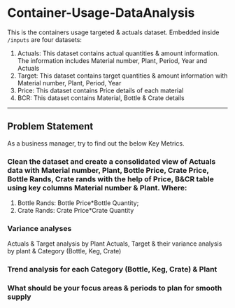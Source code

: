 # **Container-Usage-DataAnalysis**

This is the containers usage targeted & actuals dataset. Embedded inside `/inputs` are four datasets:
1. Actuals: This dataset contains actual quantities & amount information. The information includes Material number, Plant, Period, Year and Actuals
2. Target: This dataset contains target quantities & amount information with Material number, Plant, Period, Year
3. Price: This dataset contains Price details of each material
4. BCR: This dataset contains Material, Bottle & Crate details
___________________________________________________________________________________________________________________________________________________________
## **Problem Statement**
As a business manager, try to find out the below Key Metrics.

### Clean the dataset and create a consolidated view of Actuals data with Material number, Plant, Bottle Price, Crate Price, Bottle Rands, Crate rands with the help of Price, B&CR table using key columns Material number & Plant. Where: 
1. Bottle Rands: Bottle Price*Bottle Quantity; 
2. Crate Rands: Crate Price*Crate Quantity

### Variance analyses 
Actuals & Target analysis by Plant 
Actuals, Target & their variance analysis by plant & Category (Bottle, Keg, Crate)

### Trend analysis for each Category (Bottle, Keg, Crate) & Plant

### What should be your focus areas & periods to plan for smooth supply

